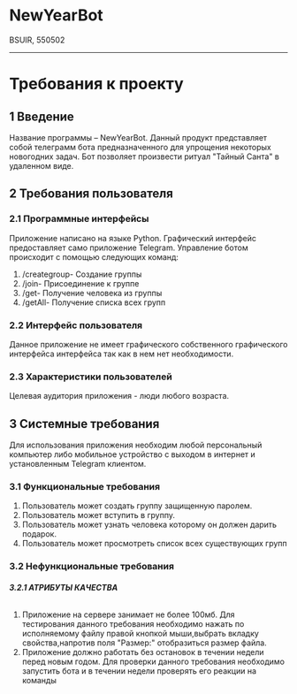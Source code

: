 # NewYearBot
BSUIR, 550502
***

# **Требования к проекту**
## **1 Введение**
Название программы – NewYearBot. 
Данный продукт представляет собой телеграмм бота предназначенного для упрощения некоторых новогодних задач.
Бот позволяет произвести ритуал "Тайный Санта" в удаленном виде.
## **2 Требования пользователя**
### **2.1 Программные интерфейсы**
Приложение написано на языке Python.
Графический интерфейс предоставляет само приложение Telegram.
Управление ботом происходит с помощью следующих команд:
1. /creategroup- Создание группы
2. /join- Присоединение к группе
3. /get- Получение человека из группы
4. /getAll- Получение списка всех групп

### **2.2 Интерфейс пользователя**
Данное приложение не имеет графического собственного графического интерфейса интерфейса так как в нем нет необходимости.
### **2.3 Характеристики пользователей**
Целевая аудитория приложения - люди любого возраста.

## **3 Системные требования**
Для использования приложения необходим любой персональный компьютер либо мобильное устройство с выходом в интернет и установленным Telegram клиентом. 

### **3.1 Функциональные требования**
1. Пользователь может создать группу защищенную паролем.
2. Пользователь может вступить в группу.
3. Пользователь может узнать человека которому он должен дарить подарок.
4. Пользователь может просмотреть список всех существующих групп

### **3.2 Нефункциональные требования**
###### **3.2.1 АТРИБУТЫ КАЧЕСТВА**
1. Приложение на сервере занимает не более 100мб. Для тестирования данного требования необходимо нажать по исполняемому файлу правой кнопкой мыши,выбрать вкладку свойства,напротив поля "Размер:" отобразиться размер файла.
2. Приложение должно работать без остановок в течении недели перед новым годом. Для проверки данного требования необходимо запустить бота и в течении недели проверять его реакции на команды 

